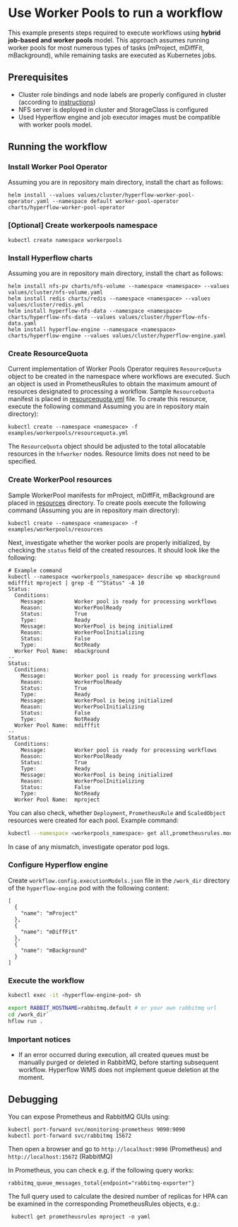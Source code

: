 # Use Worker Pools to run a workflow

This example presents steps required to execute workflows using
**hybrid job-based and worker pools** model. This approach assumes running worker pools for
most numerous types of tasks (mProject, mDiffFit, mBackground), while remaining tasks are
executed as Kubernetes jobs.

## Prerequisites

* Cluster role bindings and node labels are properly configured in cluster (according to [instructions](../../README.md#running-the-workflow))
* NFS server is deployed in cluster and StorageClass is configured
* Used Hyperflow engine and job executor images must be compatible with worker pools model.

## Running the workflow

### Install Worker Pool Operator

Assuming you are in repository main directory, install the chart as follows:
```
helm install --values values/cluster/hyperflow-worker-pool-operator.yaml --namespace default worker-pool-operator charts/hyperflow-worker-pool-operator
```

### [Optional] Create workerpools namespace

```
kubectl create namespace workerpools
```

### Install Hyperflow charts

Assuming you are in repository main directory, install the chart as follows:
```
helm install nfs-pv charts/nfs-volume --namespace <namespace> --values values/cluster/nfs-volume.yaml
helm install redis charts/redis --namespace <namespace> --values values/cluster/redis.yml
helm install hyperflow-nfs-data --namespace <namespace> charts/hyperflow-nfs-data --values values/cluster/hyperflow-nfs-data.yaml
helm install hyperflow-engine --namespace <namespace> charts/hyperflow-engine --values values/cluster/hyperflow-engine.yaml
```

### Create ResourceQuota

Current implementation of Worker Pools Operator requires `ResourceQuota` object to be created
in the namespace where workflows are executed. Such an object is used in PrometheusRules to
obtain the maximum amount of resources designated to processing a workflow. Sample `ResourceQuota`
manifest is placed in [resourcequota.yml](resourcequota.yml) file. To create this resource, execute 
the following command Assuming you are in repository main directory):
```
kubectl create --namespace <namespace> -f examples/workerpools/resourcequota.yml
```
The `ResourceQuota` object should be adjusted to the total allocatable resources in the `hfworker` nodes. 
Resource limits does not need to be specified. 


### Create WorkerPool resources

Sample WorkerPool manifests for mProject, mDiffFit, mBackground are placed in [resources](resources) directory.
To create pools execute the following command (Assuming you are in repository main directory):
```
kubectl create --namespace <namespace> -f examples/workerpools/resources
```

Next, investigate whether the worker pools are properly initialized, by checking the `status`
field of the created resources. It should look like the following:

```
# Example command
kubectl --namespace <workerpools_namespace> describe wp mbackground mdifffit mproject | grep -E "^Status" -A 10
Status:
  Conditions:
    Message:         Worker pool is ready for processing workflows
    Reason:          WorkerPoolReady
    Status:          True
    Type:            Ready
    Message:         WorkerPool is being initialized
    Reason:          WorkerPoolInitializing
    Status:          False
    Type:            NotReady
  Worker Pool Name:  mbackground
--
Status:
  Conditions:
    Message:         Worker pool is ready for processing workflows
    Reason:          WorkerPoolReady
    Status:          True
    Type:            Ready
    Message:         WorkerPool is being initialized
    Reason:          WorkerPoolInitializing
    Status:          False
    Type:            NotReady
  Worker Pool Name:  mdifffit
--
Status:
  Conditions:
    Message:         Worker pool is ready for processing workflows
    Reason:          WorkerPoolReady
    Status:          True
    Type:            Ready
    Message:         WorkerPool is being initialized
    Reason:          WorkerPoolInitializing
    Status:          False
    Type:            NotReady
  Worker Pool Name:  mproject
```

You can also check, whether `Deployment`, `PrometheusRule` and `ScaledObject` resources were created for each pool. Example command:

```bash
kubectl --namespace <workerpools_namespace> get all,prometheusrules.monitoring.coreos.com,scaledobjects.keda.sh
```

In case of any mismatch, investigate operator pod logs.

### Configure Hyperflow engine

Create `workflow.config.executionModels.json` file in the `/work_dir` directory of the `hyperflow-engine` pod
with the following content:
```
[
  {
    "name": "mProject"
  },
  {
    "name": "mDiffFit"
  },
  {
    "name": "mBackground"
  }
]
```

### Execute the workflow

```bash
kubectl exec -it <hyperflow-engine-pod> sh

export RABBIT_HOSTNAME=rabbitmq.default # or your own rabbitmq url
cd /work_dir`
hflow run .
```



### Important notices

* If an error occurred during execution, all created queues must be manually purged or deleted in RabbitMQ, 
before starting subsequent workflow.  Hyperflow WMS does not implement queue deletion at the moment.

## Debugging

You can expose Prometheus and RabbitMQ GUIs using:
```
kubectl port-forward svc/monitoring-prometheus 9090:9090  
kubectl port-forward svc/rabbitmq 15672
```

Then open a browser and go to `http://localhost:9090` (Prometheus) and `http://localhost:15672` (RabbitMQ)

In Prometheus, you can check e.g. if the following query works:
```
rabbitmq_queue_messages_total{endpoint="rabbitmq-exporter"}
```
The full query used to calculate the desired number of replicas for HPA can be examined in the corresponding PrometheusRules objects, e.g.:
```
 kubectl get prometheusrules mproject -o yaml
```


